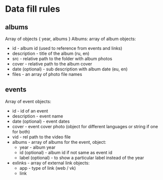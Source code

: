 # Data fill rules

## albums
Array of objects { year, albums }
Albums: array of album objects:
* id - album id (used to reference from events and links)
* description - title of the album (ru, en)
* src - relative path to the folder with album photos
* cover - relative path to the album cover
* date (optional) - sub description with album date (eu, en)
* files - an array of photo file names

## events
Array of event objects:
* id - id of an event
* description - event name
* date (optional) - event dates
* cover - event cover photo (object for different languages or string if one for both)
* vid - rel path to the video file
* albums - array of albums for the event, object:
    * year - album year
    * id (optional) - album id if not same as event id
    * label (optional) - to show a particular label instead of the year
* exlinks - array of external link objects:
    * app - type of link (web / vk)
    * link